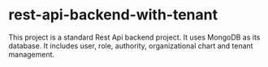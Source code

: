 # rest-api-backend-with-tenant

This project is a standard Rest Api backend project.
It uses MongoDB as its database.
It includes user, role, authority, organizational chart and tenant management.
